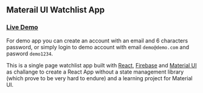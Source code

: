 ## Materail UI Watchlist App

### [Live Demo](https://react-materialui-watchlist.firebaseapp.com/)

For demo app you can create an account with an email and 6 characters password, or simply login to demo account with email `demo@demo.com` and pasword `demo1234`.

This is a single page watchlist app built with [React](https://facebook.github.io/react/), [Firebase](https://firebase.google.com/) and [Material UI](http://www.material-ui.com/#/) as challange to create a React App without a state management library (which prove to be very hard to endure) and a learning project for Material UI.
